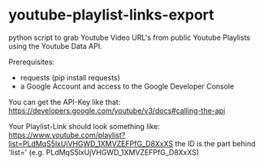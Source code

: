 # youtube-playlist-links-export
python script to grab Youtube Video URL's from public Youtube Playlists using the Youtube Data API.

Prerequisites: 
- requests (pip install requests)
- a Google Account and access to the Google Developer Console

You can get the API-Key like that: https://developers.google.com/youtube/v3/docs#calling-the-api

Your Playlist-Link should look something like: https://www.youtube.com/playlist?list=PLdMqS5lxUjVHGWD_1XMVZEFPfG_D8XxXS the ID is the part behind 'list=' (e.g. PLdMqS5lxUjVHGWD_1XMVZEFPfG_D8XxXS)

